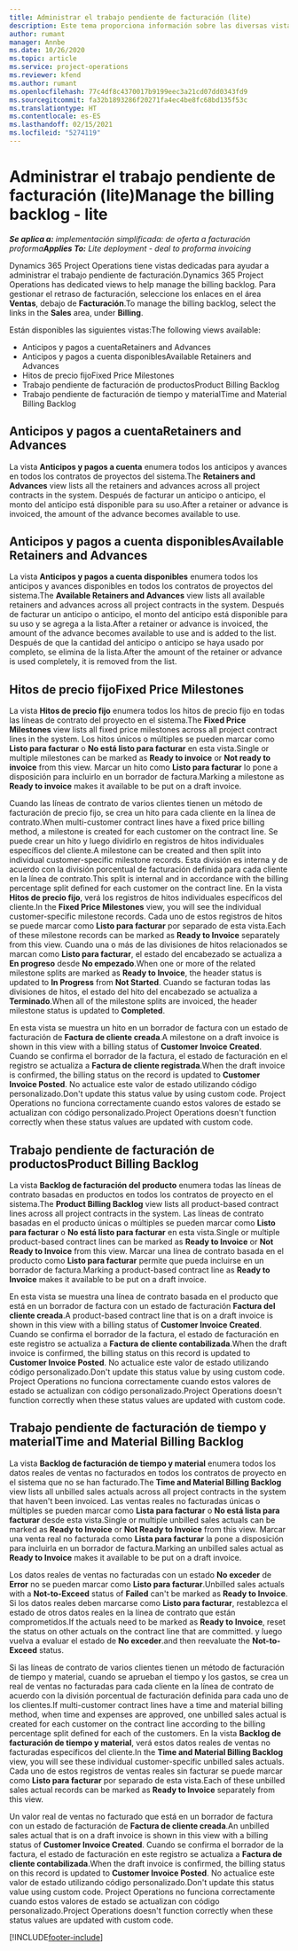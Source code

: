 ```yaml
---
title: Administrar el trabajo pendiente de facturación (lite)
description: Este tema proporciona información sobre las diversas vistas disponibles para usar al administrar la acumulación de facturación.
author: rumant
manager: Annbe
ms.date: 10/26/2020
ms.topic: article
ms.service: project-operations
ms.reviewer: kfend
ms.author: rumant
ms.openlocfilehash: 77c4df8c4370017b9199eec3a21cd07dd0343fd9
ms.sourcegitcommit: fa32b1893286f20271fa4ec4be8fc68bd135f53c
ms.translationtype: HT
ms.contentlocale: es-ES
ms.lasthandoff: 02/15/2021
ms.locfileid: "5274119"
---
```

# <a name="manage-the-billing-backlog---lite"></a><span data-ttu-id="d87d1-103">Administrar el trabajo pendiente de facturación (lite)</span><span class="sxs-lookup"><span data-stu-id="d87d1-103">Manage the billing backlog - lite</span></span>

<span data-ttu-id="d87d1-104">_**Se aplica a:** implementación simplificada: de oferta a facturación proforma_</span><span class="sxs-lookup"><span data-stu-id="d87d1-104">_**Applies To:** Lite deployment - deal to proforma invoicing_</span></span>

<span data-ttu-id="d87d1-105">Dynamics 365 Project Operations tiene vistas dedicadas para ayudar a administrar el trabajo pendiente de facturación.</span><span class="sxs-lookup"><span data-stu-id="d87d1-105">Dynamics 365 Project Operations has dedicated views to help manage the billing backlog.</span></span> <span data-ttu-id="d87d1-106">Para gestionar el retraso de facturación, seleccione los enlaces en el área **Ventas**, debajo de **Facturación**.</span><span class="sxs-lookup"><span data-stu-id="d87d1-106">To manage the billing backlog, select the links in the **Sales** area, under **Billing**.</span></span> 

<span data-ttu-id="d87d1-107">Están disponibles las siguientes vistas:</span><span class="sxs-lookup"><span data-stu-id="d87d1-107">The following views available:</span></span>

- <span data-ttu-id="d87d1-108">Anticipos y pagos a cuenta</span><span class="sxs-lookup"><span data-stu-id="d87d1-108">Retainers and Advances</span></span>
- <span data-ttu-id="d87d1-109">Anticipos y pagos a cuenta disponibles</span><span class="sxs-lookup"><span data-stu-id="d87d1-109">Available Retainers and Advances</span></span>
- <span data-ttu-id="d87d1-110">Hitos de precio fijo</span><span class="sxs-lookup"><span data-stu-id="d87d1-110">Fixed Price Milestones</span></span>
- <span data-ttu-id="d87d1-111">Trabajo pendiente de facturación de productos</span><span class="sxs-lookup"><span data-stu-id="d87d1-111">Product Billing Backlog</span></span>
- <span data-ttu-id="d87d1-112">Trabajo pendiente de facturación de tiempo y material</span><span class="sxs-lookup"><span data-stu-id="d87d1-112">Time and Material Billing Backlog</span></span>

## <a name="retainers-and-advances"></a><span data-ttu-id="d87d1-113">Anticipos y pagos a cuenta</span><span class="sxs-lookup"><span data-stu-id="d87d1-113">Retainers and Advances</span></span>

<span data-ttu-id="d87d1-114">La vista **Anticipos y pagos a cuenta** enumera todos los anticipos y avances en todos los contratos de proyectos del sistema.</span><span class="sxs-lookup"><span data-stu-id="d87d1-114">The **Retainers and Advances** view lists all the retainers and advances across all project contracts in the system.</span></span> <span data-ttu-id="d87d1-115">Después de facturar un anticipo o anticipo, el monto del anticipo está disponible para su uso.</span><span class="sxs-lookup"><span data-stu-id="d87d1-115">After a retainer or advance is invoiced, the amount of the advance becomes available to use.</span></span>

## <a name="available-retainers-and-advances"></a><span data-ttu-id="d87d1-116">Anticipos y pagos a cuenta disponibles</span><span class="sxs-lookup"><span data-stu-id="d87d1-116">Available Retainers and Advances</span></span>

<span data-ttu-id="d87d1-117">La vista **Anticipos y pagos a cuenta disponibles** enumera todos los anticipos y avances disponibles en todos los contratos de proyectos del sistema.</span><span class="sxs-lookup"><span data-stu-id="d87d1-117">The **Available Retainers and Advances** view lists all available retainers and advances across all project contracts in the system.</span></span> <span data-ttu-id="d87d1-118">Después de facturar un anticipo o anticipo, el monto del anticipo está disponible para su uso y se agrega a la lista.</span><span class="sxs-lookup"><span data-stu-id="d87d1-118">After a retainer or advance is invoiced, the amount of the advance becomes available to use and is added to the list.</span></span> <span data-ttu-id="d87d1-119">Después de que la cantidad del anticipo o anticipo se haya usado por completo, se elimina de la lista.</span><span class="sxs-lookup"><span data-stu-id="d87d1-119">After the amount of the retainer or advance is used completely, it is removed from the list.</span></span>

## <a name="fixed-price-milestones"></a><span data-ttu-id="d87d1-120">Hitos de precio fijo</span><span class="sxs-lookup"><span data-stu-id="d87d1-120">Fixed Price Milestones</span></span>

<span data-ttu-id="d87d1-121">La vista **Hitos de precio fijo** enumera todos los hitos de precio fijo en todas las líneas de contrato del proyecto en el sistema.</span><span class="sxs-lookup"><span data-stu-id="d87d1-121">The **Fixed Price Milestones** view lists all fixed price milestones across all project contract lines in the system.</span></span> <span data-ttu-id="d87d1-122">Los hitos únicos o múltiples se pueden marcar como **Listo para facturar** o **No está listo para facturar** en esta vista.</span><span class="sxs-lookup"><span data-stu-id="d87d1-122">Single or multiple milestones can be marked as **Ready to invoice** or **Not ready to invoice** from this view.</span></span> <span data-ttu-id="d87d1-123">Marcar un hito como **Listo para facturar** lo pone a disposición para incluirlo en un borrador de factura.</span><span class="sxs-lookup"><span data-stu-id="d87d1-123">Marking a milestone as **Ready to invoice** makes it available to be put on a draft invoice.</span></span>

<span data-ttu-id="d87d1-124">Cuando las líneas de contrato de varios clientes tienen un método de facturación de precio fijo, se crea un hito para cada cliente en la línea de contrato.</span><span class="sxs-lookup"><span data-stu-id="d87d1-124">When multi-customer contract lines have a fixed price billing method, a milestone is created for each customer on the contract line.</span></span> <span data-ttu-id="d87d1-125">Se puede crear un hito y luego dividirlo en registros de hitos individuales específicos del cliente.</span><span class="sxs-lookup"><span data-stu-id="d87d1-125">A milestone can be created and then split into individual customer-specific milestone records.</span></span> <span data-ttu-id="d87d1-126">Esta división es interna y de acuerdo con la división porcentual de facturación definida para cada cliente en la línea de contrato.</span><span class="sxs-lookup"><span data-stu-id="d87d1-126">This split is internal and in accordance with the billing percentage split defined for each customer on the contract line.</span></span> <span data-ttu-id="d87d1-127">En la vista **Hitos de precio fijo**, verá los registros de hitos individuales específicos del cliente.</span><span class="sxs-lookup"><span data-stu-id="d87d1-127">In the **Fixed Price Milestones** view, you will see the individual customer-specific milestone records.</span></span> <span data-ttu-id="d87d1-128">Cada uno de estos registros de hitos se puede marcar como **Listo para facturar** por separado de esta vista.</span><span class="sxs-lookup"><span data-stu-id="d87d1-128">Each of these milestone records can be marked as **Ready to Invoice** separately from this view.</span></span> <span data-ttu-id="d87d1-129">Cuando una o más de las divisiones de hitos relacionados se marcan como **Listo para facturar**, el estado del encabezado se actualiza a **En progreso** desde **No empezado**.</span><span class="sxs-lookup"><span data-stu-id="d87d1-129">When one or more of the related milestone splits are marked as **Ready to Invoice**, the header status is updated to **In Progress** from **Not Started**.</span></span> <span data-ttu-id="d87d1-130">Cuando se facturan todas las divisiones de hitos, el estado del hito del encabezado se actualiza a **Terminado**.</span><span class="sxs-lookup"><span data-stu-id="d87d1-130">When all of the milestone splits are invoiced, the header milestone status is updated to **Completed**.</span></span>

<span data-ttu-id="d87d1-131">En esta vista se muestra un hito en un borrador de factura con un estado de facturación de **Factura de cliente creada**.</span><span class="sxs-lookup"><span data-stu-id="d87d1-131">A milestone on a draft invoice is shown in this view with a billing status of **Customer Invoice Created**.</span></span> <span data-ttu-id="d87d1-132">Cuando se confirma el borrador de la factura, el estado de facturación en el registro se actualiza a **Factura de cliente registrada**.</span><span class="sxs-lookup"><span data-stu-id="d87d1-132">When the draft invoice is confirmed, the billing status on the record is updated to **Customer Invoice Posted**.</span></span> <span data-ttu-id="d87d1-133">No actualice este valor de estado utilizando código personalizado.</span><span class="sxs-lookup"><span data-stu-id="d87d1-133">Don't update this status value by using custom code.</span></span> <span data-ttu-id="d87d1-134">Project Operations no funciona correctamente cuando estos valores de estado se actualizan con código personalizado.</span><span class="sxs-lookup"><span data-stu-id="d87d1-134">Project Operations doesn't function correctly when these status values are updated with custom code.</span></span>

## <a name="product-billing-backlog"></a><span data-ttu-id="d87d1-135">Trabajo pendiente de facturación de productos</span><span class="sxs-lookup"><span data-stu-id="d87d1-135">Product Billing Backlog</span></span>

<span data-ttu-id="d87d1-136">La vista **Backlog de facturación del producto** enumera todas las líneas de contrato basadas en productos en todos los contratos de proyecto en el sistema.</span><span class="sxs-lookup"><span data-stu-id="d87d1-136">The **Product Billing Backlog** view lists all product-based contract lines across all project contracts in the system.</span></span> <span data-ttu-id="d87d1-137">Las líneas de contrato basadas en el producto únicas o múltiples se pueden marcar como **Listo para facturar** o **No está listo para facturar** en esta vista.</span><span class="sxs-lookup"><span data-stu-id="d87d1-137">Single or multiple product-based contract lines can be marked as **Ready to Invoice** or **Not Ready to Invoice** from this view.</span></span> <span data-ttu-id="d87d1-138">Marcar una línea de contrato basada en el producto como **Listo para facturar** permite que pueda incluirse en un borrador de factura.</span><span class="sxs-lookup"><span data-stu-id="d87d1-138">Marking a product-based contract line as **Ready to Invoice** makes it available to be put on a draft invoice.</span></span>

<span data-ttu-id="d87d1-139">En esta vista se muestra una línea de contrato basada en el producto que está en un borrador de factura con un estado de facturación **Factura del cliente creada**.</span><span class="sxs-lookup"><span data-stu-id="d87d1-139">A product-based contract line that is on a draft invoice is shown in this view with a billing status of **Customer Invoice Created**.</span></span> <span data-ttu-id="d87d1-140">Cuando se confirma el borrador de la factura, el estado de facturación en este registro se actualiza a **Factura de cliente contabilizada**.</span><span class="sxs-lookup"><span data-stu-id="d87d1-140">When the draft invoice is confirmed, the billing status on this record is updated to **Customer Invoice Posted**.</span></span> <span data-ttu-id="d87d1-141">No actualice este valor de estado utilizando código personalizado.</span><span class="sxs-lookup"><span data-stu-id="d87d1-141">Don't update this status value by using custom code.</span></span> <span data-ttu-id="d87d1-142">Project Operations no funciona correctamente cuando estos valores de estado se actualizan con código personalizado.</span><span class="sxs-lookup"><span data-stu-id="d87d1-142">Project Operations doesn't function correctly when these status values are updated with custom code.</span></span>

## <a name="time-and-material-billing-backlog"></a><span data-ttu-id="d87d1-143">Trabajo pendiente de facturación de tiempo y material</span><span class="sxs-lookup"><span data-stu-id="d87d1-143">Time and Material Billing Backlog</span></span>

<span data-ttu-id="d87d1-144">La vista **Backlog de facturación de tiempo y material** enumera todos los datos reales de ventas no facturados en todos los contratos de proyecto en el sistema que no se han facturado.</span><span class="sxs-lookup"><span data-stu-id="d87d1-144">The **Time and Material Billing Backlog** view lists all unbilled sales actuals across all project contracts in the system that haven't been invoiced.</span></span> <span data-ttu-id="d87d1-145">Las ventas reales no facturadas únicas o múltiples se pueden marcar como **Lista para facturar** o **No está lista para facturar** desde esta vista.</span><span class="sxs-lookup"><span data-stu-id="d87d1-145">Single or multiple unbilled sales actuals can be marked as **Ready to Invoice** or **Not Ready to Invoice** from this view.</span></span> <span data-ttu-id="d87d1-146">Marcar una venta real no facturada como **Lista para facturar** la pone a disposición para incluirla en un borrador de factura.</span><span class="sxs-lookup"><span data-stu-id="d87d1-146">Marking an unbilled sales actual as **Ready to Invoice** makes it available to be put on a draft invoice.</span></span>

<span data-ttu-id="d87d1-147">Los datos reales de ventas no facturadas con un estado **No exceder** de **Error** no se pueden marcar como **Listo para facturar**.</span><span class="sxs-lookup"><span data-stu-id="d87d1-147">Unbilled sales actuals with a **Not-to-Exceed** status of **Failed** can't be marked as **Ready to Invoice**.</span></span> <span data-ttu-id="d87d1-148">Si los datos reales deben marcarse como **Listo para facturar**, restablezca el estado de otros datos reales en la línea de contrato que están comprometidos.</span><span class="sxs-lookup"><span data-stu-id="d87d1-148">If the actuals need to be marked as **Ready to Invoice**, reset the status on other actuals on the contract line that are committed.</span></span> <span data-ttu-id="d87d1-149">y luego vuelva a evaluar el estado de **No exceder**.</span><span class="sxs-lookup"><span data-stu-id="d87d1-149">and then reevaluate the **Not-to-Exceed** status.</span></span>

<span data-ttu-id="d87d1-150">Si las líneas de contrato de varios clientes tienen un método de facturación de tiempo y material, cuando se aprueban el tiempo y los gastos, se crea un real de ventas no facturadas para cada cliente en la línea de contrato de acuerdo con la división porcentual de facturación definida para cada uno de los clientes.</span><span class="sxs-lookup"><span data-stu-id="d87d1-150">If multi-customer contract lines have a time and material billing method, when time and expenses are approved, one unbilled sales actual is created for each customer on the contract line according to the billing percentage split defined for each of the customers.</span></span> <span data-ttu-id="d87d1-151">En la vista **Backlog de facturación de tiempo y material**, verá estos datos reales de ventas no facturadas específicos del cliente.</span><span class="sxs-lookup"><span data-stu-id="d87d1-151">In the **Time and Material Billing Backlog** view, you will see these individual customer-specific unbilled sales actuals.</span></span> <span data-ttu-id="d87d1-152">Cada uno de estos registros de ventas reales sin facturar se puede marcar como **Listo para facturar** por separado de esta vista.</span><span class="sxs-lookup"><span data-stu-id="d87d1-152">Each of these unbilled sales actual records can be marked as **Ready to Invoice** separately from this view.</span></span>

<span data-ttu-id="d87d1-153">Un valor real de ventas no facturado que está en un borrador de factura con un estado de facturación de **Factura de cliente creada**.</span><span class="sxs-lookup"><span data-stu-id="d87d1-153">An unbilled sales actual that is on a draft invoice is shown in this view with a billing status of **Customer Invoice Created**.</span></span> <span data-ttu-id="d87d1-154">Cuando se confirma el borrador de la factura, el estado de facturación en este registro se actualiza a **Factura de cliente contabilizada**.</span><span class="sxs-lookup"><span data-stu-id="d87d1-154">When the draft invoice is confirmed, the billing status on this record is updated to **Customer Invoice Posted**.</span></span> <span data-ttu-id="d87d1-155">No actualice este valor de estado utilizando código personalizado.</span><span class="sxs-lookup"><span data-stu-id="d87d1-155">Don't update this status value using custom code.</span></span> <span data-ttu-id="d87d1-156">Project Operations no funciona correctamente cuando estos valores de estado se actualizan con código personalizado.</span><span class="sxs-lookup"><span data-stu-id="d87d1-156">Project Operations doesn't function correctly when these status values are updated with custom code.</span></span>


[!INCLUDE[footer-include](../../includes/footer-banner.md)]